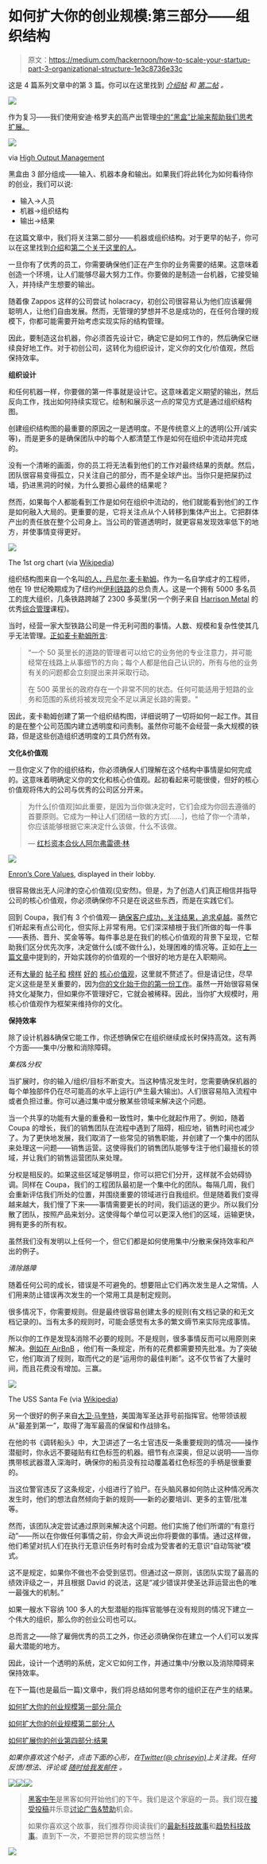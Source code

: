 # 如何扩大你的创业规模:第三部分——组织结构

> 原文：<https://medium.com/hackernoon/how-to-scale-your-startup-part-3-organizational-structure-1e3c8736e33c>

这是 4 篇系列文章中的第 3 篇。你可以在这里找到 [*介绍帖*](/@chriseyin/how-to-scale-your-startup-an-intro-219185513449#.u6vb4kcue) *和* [*第二帖*](/@chriseyin/how-to-scale-your-startup-part-2-people-6bee26696ae8#.pll03ofed) *。*

![](img/5eb7db04451552e5d3b755ba128351c8.png)

作为复习——我们使用安迪·格罗夫[的](https://en.wikipedia.org/wiki/Andrew_Grove)高产出管理[中的“黑盒”比喻来帮助我们思考扩展。](https://www.amazon.com/High-Output-Management-Andrew-Grove/dp/0679762884)

![](img/551b2935ac5b5b9ebb6255bcbace39b7.png)

via [High Output Management](https://www.amazon.com/High-Output-Management-Andrew-Grove/dp/0679762884)

黑盒由 3 部分组成——输入、机器本身和输出。如果我们将此转化为如何看待你的创业，我们可以说:

*   输入→人员
*   机器→组织结构
*   输出→结果

在这篇文章中，我们将关注第二部分——机器或组织结构。对于更早的帖子，你可以在这里找到[介绍](/@chriseyin/how-to-scale-your-startup-an-intro-219185513449#.u6vb4kcue)和[第二个关于这里的人](https://42hire.com/how-to-scale-your-startup-part-2-people-6bee26696ae8#.pll03ofed)。

一旦你有了优秀的员工，你需要确保他们正在产生你的业务需要的结果。这意味着创造一个环境，让人们能够尽最大努力工作。你要做的是制造一台机器，它接受输入，并持续产生想要的输出。

随着像 Zappos 这样的公司尝试 holacracy，初创公司很容易认为他们应该雇佣聪明人，让他们自由发展。然而，无管理的梦想并不总是成功的，在任何合理的规模下，你都可能需要开始考虑实现实际的结构管理。

因此，要制造这台机器，你必须首先设计它，确定它是如何工作的，然后确保它继续良好地工作。对于初创公司，这转化为组织设计，定义你的文化/价值观，然后保持效率。

**组织设计**

和任何机器一样，你要做的第一件事就是设计它。这意味着定义期望的输出，然后反向工作，找出如何持续实现它。绘制和展示这一点的常见方式是通过组织结构图。

创建组织结构图的最重要的原因之一是透明度。不是传统意义上的透明(公开/诚实等)，而是更多的是确保团队中的每个人都清楚工作是如何在组织中流动并完成的。

没有一个清晰的画面，你的员工将无法看到他们的工作对最终结果的贡献。然后，团队很容易变得孤立，只关注自己的部分，而不是全球产出。当你只是把屎扔过墙，扔进黑洞的时候，为什么要担心最终的结果呢？

然而，如果每个人都能看到工作是如何在组织中流动的，他们就能看到他们的工作是如何融入大局的。更重要的是，它将关注点从个人转移到集体产出上。它把群体产出的责任放在整个公司身上。当公司的管道透明时，就更容易发现效率低下的地方，并使事情变得更好。

![](img/c8ee0688974cb2cee5467072d1379cf8.png)

The 1st org chart (via [Wikipedia](https://en.wikipedia.org/wiki/Daniel_McCallum#/media/File:Organizational_diagram_of_the_New_York_and_Erie_Railroad,_1855.jpg))

组织结构图来自一个名叫[的人，丹尼尔·麦卡勒姆](https://en.wikipedia.org/wiki/Daniel_McCallum)。作为一名自学成才的工程师，他在 19 世纪晚期成为了纽约州[伊利铁路](https://en.wikipedia.org/wiki/Erie_Railroad)的总负责人。这是一个拥有 5000 多名员工的庞大组织，几条铁路跨越了 2300 多英里(另一个例子来自 [Harrison Metal](https://www.harrisonmetal.com/) 的优秀[综合管理](https://www.harrisonmetal.com/courses/foundations-general-management)课程)。

当时，经营一家大型铁路公司是一件无利可图的事情。人数、规模和复杂性使其几乎无法管理。[正如麦卡勒姆所言](https://en.wikipedia.org/wiki/Daniel_McCallum#Large-scale_management_problems_at_New_York_.26_Erie_Railroad.2C_1850s):

> “一个 50 英里长的道路的管理者可以给它的业务他的专业注意力，并可能经常在线路上从事细节的方向；每个人都是他自己认识的，所有与他的业务有关的问题都会立刻提出来并采取行动。
> 
> 在 500 英里长的政府存在一个非常不同的状态。任何可能适用于短路的业务和范围的系统将被发现完全不足以满足长路的需要。"

因此，麦卡勒姆创建了第一个组织结构图，详细说明了一切将如何一起工作。其目的是在整个公司范围内建立透明度和问责制。虽然你可能不会经营一条大规模的铁路，但是这些创造组织透明度的工具仍然有效。

**文化&价值观**

一旦你定义了你的组织结构，你必须确保人们理解在这个结构中事情是如何完成的。这意味着明确定义你的文化和核心价值观。起初看起来可能很傻，但好的核心价值观将伟大的公司与优秀的公司区分开来。

> 为什么[价值观]如此重要，是因为当你做决定时，它们会成为你回去遵循的首要原则。它成为一种让人们团结一致的方式[……]，也给了你一个清单，你应该能够根据它来决定什么该做，什么不该做。
> 
> — [红杉资本合伙人阿尔弗雷德·林](http://startupclass.samaltman.com/courses/lec10/)

![](img/d4788e9f950fd05328df3b990942d233.png)

[Enron’s Core Values](http://www.cameronherold.com/blog/culture/want-to-know-what-your-employees-think-of-your-core-values/), displayed in their lobby.

很容易做出无人问津的空心价值观(见安然)。但是，为了创造人们真正相信并指导公司的核心价值观，你必须确保你不只是在说这些东西，而是在实践它们。

回到 Coupa，我们有 3 个价值观— [确保客户成功，关注结果，追求卓越](http://www.coupa.com/company/core-values/)。虽然它们听起来有点公司化，但实际上非常有用。它们深深植根于我们所做的每一件事——表扬、晋升、奖金等等。每件事总是在我们的核心价值观的背景下呈现，它帮助我们区分优先次序，决定做什么(或不做什么)，处理困难的情况等。正如在[上一篇文章](/@chriseyin/how-to-scale-your-startup-part-2-people-6bee26696ae8#.pll03ofed)中提到的，开始实践你的价值观的一个很好的地方是在入职期间。

还有[大量的](http://www.slideshare.net/twilio/scaling-company-values-twilio-techweek-2012) [帖子和](http://startupclass.samaltman.com/courses/lec10/) [榜样](https://www.twilio.com/company/nine-values) [好的](http://www.slideshare.net/Bufferapp/buffer-culture-04) [核心价值观](http://www.slideshare.net/reed2001/culture-1798664)，这里就不赘述了。但是请记住，尽早定义这些是至关重要的，因为[你的文化始于你的第一份工作](https://hunterwalk.com/2013/10/24/for-startups-your-culture-starts-with-your-first-hire/)。虽然一开始很容易保持文化凝聚力，但如果你不管理好它，它就会被稀释。因此，当你扩大规模时，用核心价值观作为框架来维持你的文化。

**保持效率**

除了设计机器&确保它能工作，你还想确保它在组织继续成长时保持高效。这有两个方面——集中/分散和消除障碍。

*集权&分权*

当扩展时，你的输入/组织/目标不断变大。当这种情况发生时，您需要确保机器的每个单独部件仍在尽可能高的水平上运行(产生最大输出)。人们很容易陷入流程中或者负担过重。你可以通过集中或分散某些领域来解决这个问题。

当一个共享的功能有大量的重叠和一致性时，集中化就起作用了。例如，随着 Coupa 的增长，我们的销售团队在流程中遇到了阻碍，相应地，销售时间也减少了。为了更快地发展，我们取消了一些常见的销售职能，并创建了一个集中的团队来处理这一问题——销售运营。这使得我们的销售团队能够专注于他们最擅长的领域，并让我们的销售运营团队来处理。

分权是相反的。如果这些区域足够明显，你可以把它们分开，这样就不会妨碍协调。同样在 Coupa，我们的工程团队最初是一个集中化的团队。每隔几周，我们会重新评估我们所处的位置，并围绕重要的领域进行自我组织。但是随着我们变得越来越大，我们慢了下来——事情需要更长的时间，我们运送的更少。所以我们分散了团队，按照产品来划分。这使得每个单位可以更深入他们的区域，运输更快，拥有更多的所有权。

虽然我们没有发明以上任何一个，但它们都是如何使用集中/分散来保持效率和产出的例子。

*清除路障*

随着任何公司的成长，错误是不可避免的。想要阻止它们再次发生是人之常情。人们用来防止错误再次发生的一个常用工具是制定规则。

很多情况下，你需要规则。但是最终很容易创建太多的规则(有文档记录的和无文档记录的)。当有太多的规则时，可能会感觉有太多的繁文缛节来实际完成事情。

所以你的工作是发现&消除不必要的规则。不是规则，很多事情反而可以用原则来解决。[例如在 AirBnB](http://firstround.com/review/bureaucracy-isnt-inevitable-heres-how-airbnb-beat-it/) ，他们有一条规定，所有的花费都需要预先批准。为了突破它，他们取消了规则，取而代之的是“运用你的最佳判断”。这不仅节省了大量时间，而且花费没有增加。三赢。

![](img/ea0c27d5993392cb748011e0fa93180c.png)

The USS Santa Fe (via [Wikipedia](https://commons.wikimedia.org/wiki/File:US_Navy_110824-N-UK333-041_The_USS_Santa_Fe_returns_to_Joint_Base_Pearl_Harbor-Hickman.jpg))

另一个很好的例子来自[大卫·马奎特](http://www.davidmarquet.com/)，美国海军圣达菲号前指挥官。他带领该舰从“最差到第一”，取得了海军最高的保留和作战排名。

在他的书《调转船头》中，大卫讲述了一名士官违反一条重要规则的情况——操作潜艇时，你永远不要碰贴有红色标签的机器。细节有点深奥，但足以说明——当你携带核武器潜入深海时，确保你的船员没有拉动覆盖着红色标签的手柄是很重要的。

当这位警官违反了这条规定，小组进行了验尸。在头脑风暴如何防止这种情况再次发生时，他们的想法自然倾向于新的规则——新的必要培训、更多的主管/批准等。

然而，该团队决定尝试通过原则来解决这个问题。他们实施了他们所谓的“有意行动”——所以在你做任何事情之前，你会大声说出你将要做的事情。通过这样做，他们希望对抗人们在执行无意识任务时有时会成为受害者的无意识“自动驾驶”模式。

这不是规定，如果你不做也不会受到惩罚。但通过这一原则，该团队实现了最高的绩效评级之一，并且根据 David 的说法，这是“减少错误并使圣达菲运营出色的唯一最强大的机制。”

如果一艘水下容纳 100 多人的大型潜艇的指挥官能够在没有规则的情况下建立一个伟大的组织，那么你的创业公司也可以。

总而言之——除了雇佣优秀的员工之外，你还必须确保你在建立一个人们可以发挥最大潜能的地方。

因此，设计一个透明的系统，定义它如何工作，并通过集中/分散以及消除障碍来保持效率。

在下一篇(也是最后一篇)文章中，我们将总结如何思考你的组织正在产生的结果。

[如何扩大你的创业规模第一部分:简介](https://hackernoon.com/how-to-scale-your-startup-an-intro-219185513449#.7suszsz78)

[如何扩大你的创业规模第二部分:人](/@chriseyin/how-to-scale-your-startup-part-2-people-6bee26696ae8#.pae05oxys)

[如何扩展你的创业第四部分:结果](/@chriseyin/how-to-scale-your-startup-part-4-results-e1ff5a982bd1#.10c8g447n)

*如果你喜欢这个帖子，点击下面的心形，在*[*Twitter(@ chriseyin)*](https://twitter.com/chriseyin)*上关注我。任何反馈/想法、评论或* [*随时给我发邮件*](mailto:christopher.e.yin@gmail.com) *。*

[![](img/50ef4044ecd4e250b5d50f368b775d38.png)](http://bit.ly/HackernoonFB)[![](img/979d9a46439d5aebbdcdca574e21dc81.png)](https://goo.gl/k7XYbx)[![](img/2930ba6bd2c12218fdbbf7e02c8746ff.png)](https://goo.gl/4ofytp)

> [黑客中午](http://bit.ly/Hackernoon)是黑客如何开始他们的下午。我们是这个家庭的一员。我们现在[接受投稿](http://bit.ly/hackernoonsubmission)并乐意[讨论广告&赞助](mailto:partners@amipublications.com)机会。
> 
> 如果你喜欢这个故事，我们推荐你阅读我们的[最新科技故事](http://bit.ly/hackernoonlatestt)和[趋势科技故事](https://hackernoon.com/trending)。直到下一次，不要把世界的现实想当然！

[![](img/be0ca55ba73a573dce11effb2ee80d56.png)](https://goo.gl/Ahtev1)